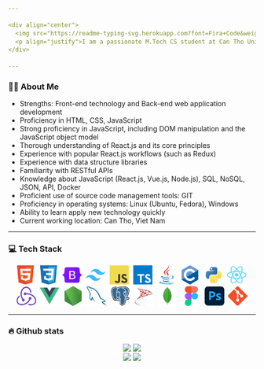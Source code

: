 ```yaml
---

<div align="center">
  <img src="https://readme-typing-svg.herokuapp.com?font=Fira+Code&weight=600&size=32&pause=1000&color=FE428E&vCenter=true&width=344&height=100&lines=Hi+there%2C+I'm+Wyne" alt="Hi there" />
  <p align="justify">I am a passionate M.Tech CS student at Can Tho University, driven by a curiosity for technology and a love for creating. My journey involves delving into the world of computer science, exploring new ideas and technologies, and applying them to real-life situations.</p>
</div>

---
```


### :man_technologist: About Me
- Strengths: Front-end technology and Back-end web application development
- Proficiency in HTML, CSS, JavaScript
- Strong proficiency in JavaScript, including DOM manipulation and the JavaScript object model
- Thorough understanding of React.js and its core principles
- Experience with popular React.js workflows (such as Redux)
- Experience with data structure libraries
- Familiarity with RESTful APIs
- Knowledge about JavaScript (React.js, Vue.js, Node.js), SQL, NoSQL, JSON, API, Docker
- Proficient use of source code management tools: GIT
- Proficiency in operating systems: Linux (Ubuntu, Fedora), Windows
- Ability to learn apply new technology quickly
- Current working location: Can Tho, Viet Nam

---

### :computer: Tech Stack
<div align="center">
  <img src="https://github.com/devicons/devicon/blob/master/icons/html5/html5-original.svg" title="HTML5" alt="HTML" width="40" height="40"/>&nbsp;
  <img src="https://github.com/devicons/devicon/blob/master/icons/css3/css3-original.svg"  title="CSS3" alt="CSS" width="40" height="40"/>&nbsp;
  <img src="https://github.com/devicons/devicon/blob/master/icons/bootstrap/bootstrap-original.svg"  title="BOOTSTRAP 5" alt="BOOTSTRAP" width="40" height="40"/>&nbsp;
  <img src="https://github.com/devicons/devicon/blob/master/icons/tailwindcss/tailwindcss-original.svg"  title="TAILWIND CSS" alt="TAILWINDCSS" width="40" height="40"/>&nbsp;
  <img src="https://github.com/devicons/devicon/blob/master/icons/javascript/javascript-original.svg" title="JavaScript" alt="JavaScript" width="40" height="40"/>&nbsp;
  <img src="https://github.com/devicons/devicon/blob/master/icons/typescript/typescript-original.svg" title="TypeScript" alt="TypeScript" width="40" height="40"/>&nbsp;
  <img src="https://github.com/devicons/devicon/blob/master/icons/java/java-original.svg" title="Java" alt="Java" width="40" height="40"/>&nbsp;
  <img src="https://github.com/devicons/devicon/blob/master/icons/c/c-original.svg" title="C" alt="C" width="40" height="40"/>&nbsp;
  <img src="https://github.com/devicons/devicon/blob/master/icons/python/python-original.svg" title="Python" alt="Python" width="40" height="40"/>&nbsp;
  <img src="https://github.com/devicons/devicon/blob/master/icons/react/react-original.svg" title="React" alt="React" width="40" height="40"/>&nbsp;
  <img src="https://github.com/devicons/devicon/blob/master/icons/redux/redux-original.svg" title="Redux" alt="Redux " width="40" height="40"/>&nbsp;
  <img src="https://github.com/devicons/devicon/blob/master/icons/vuejs/vuejs-original.svg" title="Vue" alt="Vue" width="40" height="40"/>&nbsp;
  <img src="https://github.com/devicons/devicon/blob/master/icons/nodejs/nodejs-original.svg" title="NodeJS" alt="NodeJS" width="40" height="40"/>&nbsp;
  <img src="https://github.com/devicons/devicon/blob/master/icons/mysql/mysql-original.svg" title="MySQL"  alt="MySQL" width="40" height="40"/>&nbsp;
  <img src="https://github.com/devicons/devicon/blob/master/icons/postgresql/postgresql-original.svg" title="POSTGRESQL"  alt="POSTGRESQL" width="40" height="40"/>&nbsp;
  <img src="https://github.com/devicons/devicon/blob/master/icons/microsoftsqlserver/microsoftsqlserver-original.svg" title="SQLSERVER"  alt="SQLSERVER" width="40" height="40"/>&nbsp;
  <img src="https://github.com/devicons/devicon/blob/master/icons/mongodb/mongodb-original.svg" title="MONGODB"  alt="MONGODB" width="40" height="40"/>&nbsp;
  <img src="https://github.com/devicons/devicon/blob/master/icons/figma/figma-original.svg" title="FIGMA"  alt="FIGMA" width="40" height="40"/>&nbsp;
  <img src="https://github.com/devicons/devicon/blob/master/icons/photoshop/photoshop-original.svg" title="PHOTOSHOP"  alt="PHOTOSHOP" width="40" height="40"/>&nbsp;
  <img src="https://github.com/devicons/devicon/blob/master/icons/git/git-original.svg" title="Git" **alt="Git" width="40" height="40"/>
</div>

---

### :fire: Github stats
<div align="center">
  <img src="https://github-readme-stats.vercel.app/api?username=trongquy269&show_icons=true&theme=radical&line_height=40&card_width=500" />
  <img src="https://github-readme-stats.vercel.app/api/top-langs/?username=trongquy269&langs_count=5&theme=radical&card_width=300" />
</div>
<div align="center">
  <img src="https://github-readme-streak-stats.herokuapp.com?user=trongquy269&theme=radical&card_width=500" />
  <img src="https://github.com/7oSkaaa/7oSkaaa/blob/main/Images/about_me.gif?raw=true" alter="About Me GIF" width="194px"/>
</div>

